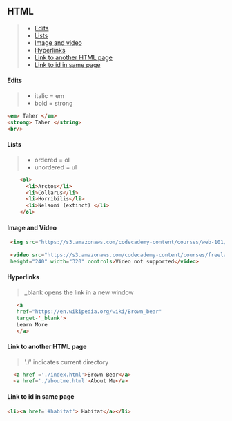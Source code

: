 ## HTML 
> - [Edits](#edits)
> - [Lists](#lists)
> - [Image and video](#image-and-video) 
> - [Hyperlinks](#hyperlinks)
> - [Link to another HTML page](#link-to-another-html-page)
> - [Link to id in same page](#link-to-id-in-same-page)

#### Edits
> - italic = em
> - bold = strong 


```html
<em> Taher </em>
<strong> Taher </string>
<br/>
```

#### Lists 
> - ordered = ol
> - unordered = ul

```html
    <ol>
      <li>Arctos</li>
      <li>Collarus</li>
      <li>Horribilis</li>
      <li>Nelsoni (extinct) </li>
    </ol>
```

#### Image and Video 

```html
 <img src="https://s3.amazonaws.com/codecademy-content/courses/web-101/web101-image_brownbear.jpg" />
 
 <video src="https://s3.amazonaws.com/codecademy-content/courses/freelance-1/unit-1/lesson-2/htmlcss1-vid_brown-bear.mp4" 
 height="240" width="320" controls>Video not supported</video>
```

#### Hyperlinks
> _blank opens the link in a new window

```html
   <a 
   href="https://en.wikipedia.org/wiki/Brown_bear"
   target-'_blank'>
   Learn More
   </a>

```

#### Link to another HTML page
> './' indicates current directory 

```html
  <a href ='./index.html'>Brown Bear</a>
  <a href='./aboutme.html'>About Me</a>
```
#### Link to id in same page 

```html
<li><a href='#habitat'> Habitat</a></li>
```
 
